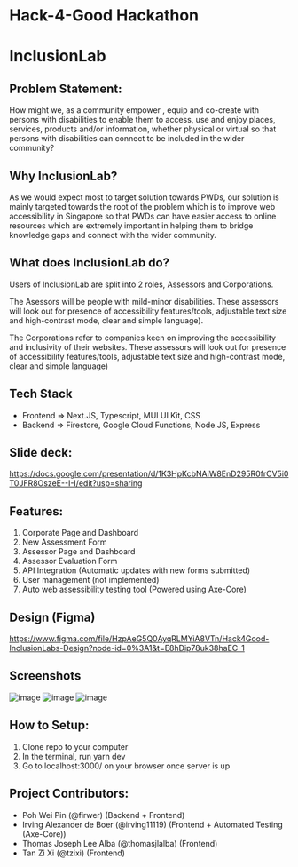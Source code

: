 # Hack-4-Good Hackathon

# InclusionLab

## Problem Statement:
How might we, as a community empower , equip and co-create with persons with disabilities to enable them to access, use and enjoy places, services, products and/or information, whether physical or virtual so that persons with disabilities can connect to be included in the wider community?

## Why InclusionLab?
As we would expect most to target solution towards PWDs, our solution is mainly targeted towards the root of the problem which is to improve web accessibility in Singapore so that PWDs can have easier access to online resources which are extremely important in helping them to bridge knowledge gaps and connect with the wider community.

## What does InclusionLab do?
Users of InclusionLab are split into 2 roles, Assessors and Corporations.

The Asessors will be people with mild-minor disabilities. These assessors will look out for presence of accessibility features/tools, adjustable text size and high-contrast mode, clear and simple language).

The Corporations refer to companies keen on improving the accessibility and inclusivity of their websites. These assessors will look out for presence of accessibility features/tools, adjustable text size and high-contrast mode, clear and simple language)

## Tech Stack
- Frontend => Next.JS, Typescript, MUI UI Kit, CSS
- Backend => Firestore, Google Cloud Functions, Node.JS, Express

## Slide deck:
https://docs.google.com/presentation/d/1K3HpKcbNAiW8EnD295R0frCV5i0T0JFR8OszeE--I-I/edit?usp=sharing

## Features:
1. Corporate Page and Dashboard
2. New Assessment Form
3. Assessor Page and Dashboard
4. Assessor Evaluation Form
5. API Integration (Automatic updates with new forms submitted)
6. User management (not implemented)
7. Auto web assessibility testing tool (Powered using Axe-Core)
## Design (Figma)
https://www.figma.com/file/HzpAeG5Q0AyqRLMYiA8VTn/Hack4Good-InclusionLabs-Design?node-id=0%3A1&t=E8hDip78uk38haEC-1

## Screenshots
![image](https://user-images.githubusercontent.com/7589432/218238576-e2cf488d-f3ae-44c0-b7a9-4ea2c60c5fc1.png)
![image](https://user-images.githubusercontent.com/7589432/218238608-a475b6c8-3411-4dbc-afbf-dec57fa34399.png)
![image](https://user-images.githubusercontent.com/7589432/218261626-2910b7ac-4218-44ab-9e34-b8a7f6d16387.png)


## How to Setup:
1. Clone repo to your computer
2. In the terminal, run yarn dev
3. Go to localhost:3000/ on your browser once server is up

## Project Contributors:
- Poh Wei Pin (@firwer) (Backend + Frontend)
- Irving Alexander de Boer (@irving11119) (Frontend + Automated Testing (Axe-Core))
- Thomas Joseph Lee Alba (@thomasjlalba) (Frontend)
- Tan Zi Xi (@tzixi) (Frontend)

